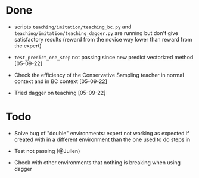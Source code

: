 # Done

- scripts `teaching/imitation/teaching_bc.py` and `teaching/imitation/teaching_dagger.py` 
are running but don't give satisfactory results 
(reward from the novice way lower than reward from the expert)

- `test_predict_one_step` not passing since new predict vectorized method [05-09-22]

- Check the efficiency of the Conservative Sampling teacher in normal context 
and in BC context [05-09-22]

- Tried dagger on teaching [05-09-22]

# Todo

- Solve bug of "double" environments: expert not working as expected 
if created with in a different environment than the one used to do steps in

- Test not passing (@Julien)

- Check with other environments that nothing is breaking when using dagger
